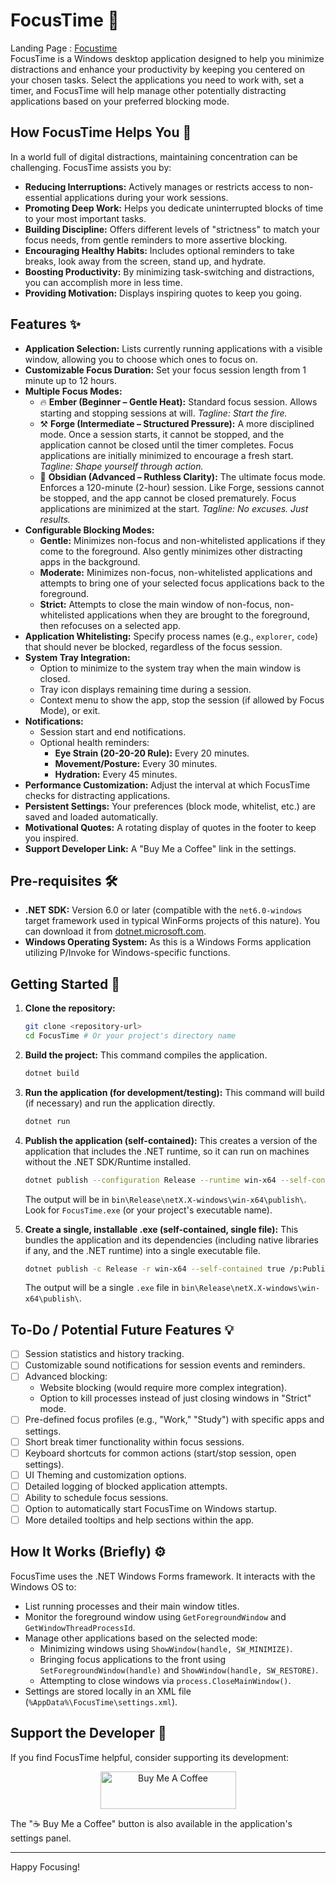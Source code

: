 # FocusTime 🚀
Landing Page : [Focustime](https://gourabdg47.github.io/assets/code/focustime-landing-page.html#) <br>
FocusTime is a Windows desktop application designed to help you minimize distractions and enhance your productivity by keeping you centered on your chosen tasks. Select the applications you need to work with, set a timer, and FocusTime will help manage other potentially distracting applications based on your preferred blocking mode.

## How FocusTime Helps You 🎯

In a world full of digital distractions, maintaining concentration can be challenging. FocusTime assists you by:

* **Reducing Interruptions:** Actively manages or restricts access to non-essential applications during your work sessions.
* **Promoting Deep Work:** Helps you dedicate uninterrupted blocks of time to your most important tasks.
* **Building Discipline:** Offers different levels of "strictness" to match your focus needs, from gentle reminders to more assertive blocking.
* **Encouraging Healthy Habits:** Includes optional reminders to take breaks, look away from the screen, stand up, and hydrate.
* **Boosting Productivity:** By minimizing task-switching and distractions, you can accomplish more in less time.
* **Providing Motivation:** Displays inspiring quotes to keep you going.

## Features ✨

* **Application Selection:** Lists currently running applications with a visible window, allowing you to choose which ones to focus on.
* **Customizable Focus Duration:** Set your focus session length from 1 minute up to 12 hours.
* **Multiple Focus Modes:**
    * 🔥 **Ember (Beginner – Gentle Heat):** Standard focus session. Allows starting and stopping sessions at will. *Tagline: Start the fire.*
    * ⚒️ **Forge (Intermediate – Structured Pressure):** A more disciplined mode. Once a session starts, it cannot be stopped, and the application cannot be closed until the timer completes. Focus applications are initially minimized to encourage a fresh start. *Tagline: Shape yourself through action.*
    * 🖤 **Obsidian (Advanced – Ruthless Clarity):** The ultimate focus mode. Enforces a 120-minute (2-hour) session. Like Forge, sessions cannot be stopped, and the app cannot be closed prematurely. Focus applications are minimized at the start. *Tagline: No excuses. Just results.*
* **Configurable Blocking Modes:**
    * **Gentle:** Minimizes non-focus and non-whitelisted applications if they come to the foreground. Also gently minimizes other distracting apps in the background.
    * **Moderate:** Minimizes non-focus, non-whitelisted applications and attempts to bring one of your selected focus applications back to the foreground.
    * **Strict:** Attempts to close the main window of non-focus, non-whitelisted applications when they are brought to the foreground, then refocuses on a selected app.
* **Application Whitelisting:** Specify process names (e.g., `explorer`, `code`) that should never be blocked, regardless of the focus session.
* **System Tray Integration:**
    * Option to minimize to the system tray when the main window is closed.
    * Tray icon displays remaining time during a session.
    * Context menu to show the app, stop the session (if allowed by Focus Mode), or exit.
* **Notifications:**
    * Session start and end notifications.
    * Optional health reminders:
        * **Eye Strain (20-20-20 Rule):** Every 20 minutes.
        * **Movement/Posture:** Every 30 minutes.
        * **Hydration:** Every 45 minutes.
* **Performance Customization:** Adjust the interval at which FocusTime checks for distracting applications.
* **Persistent Settings:** Your preferences (block mode, whitelist, etc.) are saved and loaded automatically.
* **Motivational Quotes:** A rotating display of quotes in the footer to keep you inspired.
* **Support Developer Link:** A "Buy Me a Coffee" link in the settings.

## Pre-requisites 🛠️

* **.NET SDK:** Version 6.0 or later (compatible with the `net6.0-windows` target framework used in typical WinForms projects of this nature). You can download it from [dotnet.microsoft.com](https://dotnet.microsoft.com/download).
* **Windows Operating System:** As this is a Windows Forms application utilizing P/Invoke for Windows-specific functions.

## Getting Started 🚀

1.  **Clone the repository:**
    ```bash
    git clone <repository-url>
    cd FocusTime # Or your project's directory name
    ```

2.  **Build the project:**
    This command compiles the application.
    ```bash
    dotnet build
    ```

3.  **Run the application (for development/testing):**
    This command will build (if necessary) and run the application directly.
    ```bash
    dotnet run
    ```

4.  **Publish the application (self-contained):**
    This creates a version of the application that includes the .NET runtime, so it can run on machines without the .NET SDK/Runtime installed.
    ```bash
    dotnet publish --configuration Release --runtime win-x64 --self-contained true
    ```
    The output will be in `bin\Release\netX.X-windows\win-x64\publish\`. Look for `FocusTime.exe` (or your project's executable name).

5.  **Create a single, installable .exe (self-contained, single file):**
    This bundles the application and its dependencies (including native libraries if any, and the .NET runtime) into a single executable file.
    ```bash
    dotnet publish -c Release -r win-x64 --self-contained true /p:PublishSingleFile=true /p:IncludeNativeLibrariesForSelfExtract=true
    ```
    The output will be a single `.exe` file in `bin\Release\netX.X-windows\win-x64\publish\`.

## To-Do / Potential Future Features 💡

* [ ] Session statistics and history tracking.
* [ ] Customizable sound notifications for session events and reminders.
* [ ] Advanced blocking:
    * Website blocking (would require more complex integration).
    * Option to kill processes instead of just closing windows in "Strict" mode.
* [ ] Pre-defined focus profiles (e.g., "Work," "Study") with specific apps and settings.
* [ ] Short break timer functionality within focus sessions.
* [ ] Keyboard shortcuts for common actions (start/stop session, open settings).
* [ ] UI Theming and customization options.
* [ ] Detailed logging of blocked application attempts.
* [ ] Ability to schedule focus sessions.
* [ ] Option to automatically start FocusTime on Windows startup.
* [ ] More detailed tooltips and help sections within the app.

## How It Works (Briefly) ⚙️

FocusTime uses the .NET Windows Forms framework. It interacts with the Windows OS to:
* List running processes and their main window titles.
* Monitor the foreground window using `GetForegroundWindow` and `GetWindowThreadProcessId`.
* Manage other applications based on the selected mode:
    * Minimizing windows using `ShowWindow(handle, SW_MINIMIZE)`.
    * Bringing focus applications to the front using `SetForegroundWindow(handle)` and `ShowWindow(handle, SW_RESTORE)`.
    * Attempting to close windows via `process.CloseMainWindow()`.
* Settings are stored locally in an XML file (`%AppData%\FocusTime\settings.xml`).

## Support the Developer 🙏

If you find FocusTime helpful, consider supporting its development:

<p align="center">
  <a href="https://buymeacoffee.com/gourabdg" target="_blank">
    <img src="https://cdn.buymeacoffee.com/buttons/v2/default-yellow.png" alt="Buy Me A Coffee" style="height: 60px !important;width: 217px !important;" >
  </a>
</p>

The "☕ Buy Me a Coffee" button is also available in the application's settings panel.

---

Happy Focusing!
